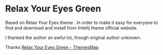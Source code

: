 # Relax Your Eyes Green

Based on Relax Your Eyes theme .
In order to make it easy for everyone to find and download and install from
Intellij theme official website.

I thanked the author an awful lot, though original author unknown.


Thanks [Relax Your Eyes Green - ThemesMap](http://www.themesmap.com/details.html?id=56af4d27333ecc1800c392b3)